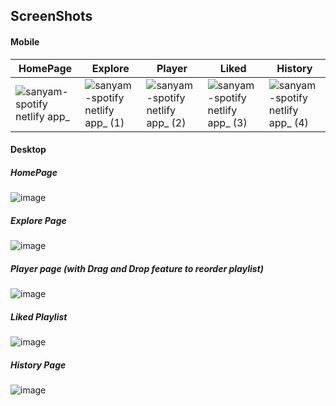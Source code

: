 
## ScreenShots 
#### Mobile 

|HomePage| Explore | Player | Liked |  History    |
|--------|-------------|-----------|-----------|---------|
|![sanyam-spotify netlify app_](https://user-images.githubusercontent.com/107163858/201981124-d153d50c-664d-403b-95c7-cf059183082d.png)|![sanyam-spotify netlify app_ (1)](https://user-images.githubusercontent.com/107163858/201979826-8a372816-5bec-4c65-a13a-d057a7a7b824.png)|![sanyam-spotify netlify app_ (2)](https://user-images.githubusercontent.com/107163858/201979841-6b1836e4-4baf-4af9-a87c-107b0ea86d83.png)|![sanyam-spotify netlify app_ (3)](https://user-images.githubusercontent.com/107163858/201979849-f285c209-fc52-412d-a330-6ccc56471afe.png)|![sanyam-spotify netlify app_ (4)](https://user-images.githubusercontent.com/107163858/201979853-d6adac26-940e-4eb0-9ee7-e5365e894ac9.png)|

#### Desktop
##### HomePage
![image](https://user-images.githubusercontent.com/107163858/201981632-5326604a-bd15-4dd7-8dbd-0dff83df83f2.png)
##### Explore Page
![image](https://user-images.githubusercontent.com/107163858/201981777-a15a7cd1-c65a-43ae-b1b9-a930210db4c3.png)
##### Player page (with Drag and Drop feature to reorder playlist)
![image](https://user-images.githubusercontent.com/107163858/201981954-34f75959-632e-4b56-a5be-2f0babed368a.png)
##### Liked Playlist
![image](https://user-images.githubusercontent.com/107163858/201982040-d4e38a6f-4db1-40fd-9ddc-e80f362edf5b.png)
##### History Page
![image](https://user-images.githubusercontent.com/107163858/201982121-5b2238f4-b936-47e9-8d74-a8354cc78852.png)
